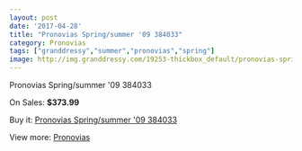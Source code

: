 ```yaml
---
layout: post
date: '2017-04-28'
title: "Pronovias Spring/summer '09 384033"
category: Pronovias
tags: ["granddressy","summer","pronovias","spring"]
image: http://img.granddressy.com/19253-thickbox_default/pronovias-spring-summer-09-384033.jpg
---
```

Pronovias Spring/summer '09 384033

On Sales: **$373.99**
<a href="https://www.granddressy.com/en/pronovias/18236-pronovias-spring-summer-09-384033.html"><amp-img layout="responsive" width="600" height="600" src="//img.granddressy.com/19253-thickbox_default/pronovias-spring-summer-09-384033.jpg" alt="Pronovias Spring/summer '09 384033 0" /></a>

Buy it: [Pronovias Spring/summer '09 384033](https://www.granddressy.com/en/pronovias/18236-pronovias-spring-summer-09-384033.html "Pronovias Spring/summer '09 384033")

View more: [Pronovias](https://www.granddressy.com/en/63-pronovias "Pronovias")